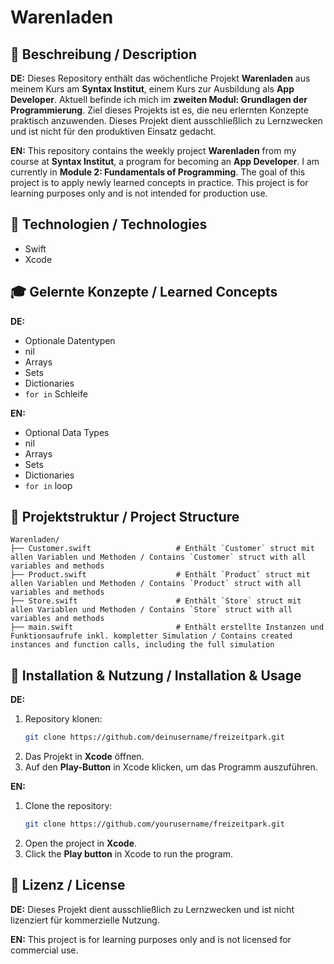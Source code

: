 # Warenladen

## 📌 Beschreibung / Description

**DE:**
Dieses Repository enthält das wöchentliche Projekt **Warenladen** aus meinem Kurs am **Syntax Institut**, einem Kurs zur Ausbildung als **App Developer**. Aktuell befinde ich mich im **zweiten Modul: Grundlagen der Programmierung**. Ziel dieses Projekts ist es, die neu erlernten Konzepte praktisch anzuwenden. Dieses Projekt dient ausschließlich zu Lernzwecken und ist nicht für den produktiven Einsatz gedacht.

**EN:**
This repository contains the weekly project **Warenladen** from my course at **Syntax Institut**, a program for becoming an **App Developer**. I am currently in **Module 2: Fundamentals of Programming**. The goal of this project is to apply newly learned concepts in practice. This project is for learning purposes only and is not intended for production use.

## 🚀 Technologien / Technologies

- Swift
- Xcode

## 🎓 Gelernte Konzepte / Learned Concepts

**DE:**
- Optionale Datentypen
- nil
- Arrays
- Sets
- Dictionaries
- `for in` Schleife

**EN:**
- Optional Data Types
- nil
- Arrays
- Sets
- Dictionaries
- `for in` loop

## 📂 Projektstruktur / Project Structure

```
Warenladen/
├── Customer.swift                   # Enthält `Customer` struct mit allen Variablen und Methoden / Contains `Customer` struct with all variables and methods
├── Product.swift                    # Enthält `Product` struct mit allen Variablen und Methoden / Contains `Product` struct with all variables and methods
├── Store.swift                      # Enthält `Store` struct mit allen Variablen und Methoden / Contains `Store` struct with all variables and methods
├── main.swift                       # Enthält erstellte Instanzen und Funktionsaufrufe inkl. kompletter Simulation / Contains created instances and function calls, including the full simulation
```

## 📖 Installation & Nutzung / Installation & Usage

**DE:**
1. Repository klonen:
   ```sh
   git clone https://github.com/deinusername/freizeitpark.git
   ```
2. Das Projekt in **Xcode** öffnen.
3. Auf den **Play-Button** in Xcode klicken, um das Programm auszuführen.

**EN:**
1. Clone the repository:
   ```sh
   git clone https://github.com/yourusername/freizeitpark.git
   ```
2. Open the project in **Xcode**.
3. Click the **Play button** in Xcode to run the program.

## 📜 Lizenz / License

**DE:**
Dieses Projekt dient ausschließlich zu Lernzwecken und ist nicht lizenziert für kommerzielle Nutzung.

**EN:**
This project is for learning purposes only and is not licensed for commercial use.
